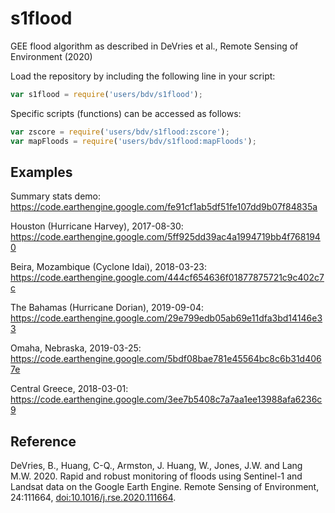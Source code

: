 # s1flood
GEE flood algorithm as described in DeVries et al., Remote Sensing of Environment (2020)

Load the repository by including the following line in your script:

```javascript
var s1flood = require('users/bdv/s1flood');
```

Specific scripts (functions) can be accessed as follows:

```javascript
var zscore = require('users/bdv/s1flood:zscore');
var mapFloods = require('users/bdv/s1flood:mapFloods');
```

## Examples

Summary stats demo: https://code.earthengine.google.com/fe91cf1ab5df51fe107dd9b07f84835a  

Houston (Hurricane Harvey), 2017-08-30: https://code.earthengine.google.com/5ff925dd39ac4a1994719bb4f7681940  

Beira, Mozambique (Cyclone Idai), 2018-03-23: https://code.earthengine.google.com/444cf654636f01877875721c9c402c7c  

The Bahamas (Hurricane Dorian), 2019-09-04: https://code.earthengine.google.com/29e799edb05ab69e11dfa3bd14146e33  

Omaha, Nebraska, 2019-03-25: https://code.earthengine.google.com/5bdf08bae781e45564bc8c6b31d4067e  

Central Greece, 2018-03-01: https://code.earthengine.google.com/3ee7b5408c7a7aa1ee13988afa6236c9  

## Reference

DeVries, B., Huang, C-Q., Armston, J. Huang, W., Jones, J.W. and Lang M.W. 2020. Rapid and robust monitoring of floods using Sentinel-1 and Landsat data on the Google Earth Engine. Remote Sensing of Environment, 24:111664,  [doi:10.1016/j.rse.2020.111664](10.https://doi.org/10.1016/j.rse.2020.111664).

